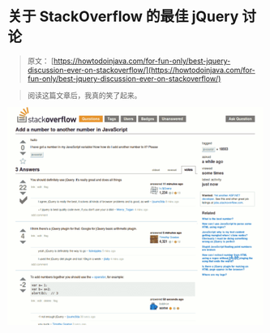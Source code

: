 # 关于 StackOverflow 的最佳 jQuery 讨论

> 原文： [https://howtodoinjava.com/for-fun-only/best-jquery-discussion-ever-on-stackoverflow/](https://howtodoinjava.com/for-fun-only/best-jquery-discussion-ever-on-stackoverflow/)

> 阅读这篇文章后，我真的笑了起来。

![use-jquery](img/942cf7666d6aafc0af9e2989e3c476ef.png)